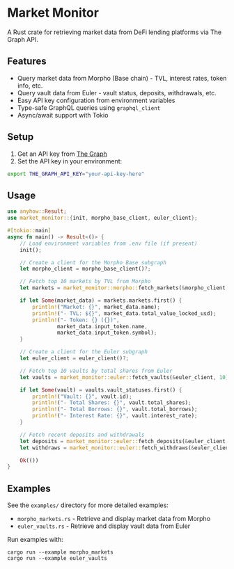 # Market Monitor

A Rust crate for retrieving market data from DeFi lending platforms via The Graph API.

## Features

- Query market data from Morpho (Base chain) - TVL, interest rates, token info, etc.
- Query vault data from Euler - vault status, deposits, withdrawals, etc.
- Easy API key configuration from environment variables
- Type-safe GraphQL queries using `graphql_client`
- Async/await support with Tokio

## Setup

1. Get an API key from [The Graph](https://thegraph.com/)
2. Set the API key in your environment:

```sh
export THE_GRAPH_API_KEY="your-api-key-here"
```

## Usage

```rust
use anyhow::Result;
use market_monitor::{init, morpho_base_client, euler_client};

#[tokio::main]
async fn main() -> Result<()> {
    // Load environment variables from .env file (if present)
    init();

    // Create a client for the Morpho Base subgraph
    let morpho_client = morpho_base_client()?;

    // Fetch top 10 markets by TVL from Morpho
    let markets = market_monitor::morpho::fetch_markets(&morpho_client, 10).await?;

    if let Some(market_data) = markets.markets.first() {
        println!("Market: {}", market_data.name);
        println!("- TVL: ${}", market_data.total_value_locked_usd);
        println!("- Token: {} ({})",
                market_data.input_token.name,
                market_data.input_token.symbol);
    }

    // Create a client for the Euler subgraph
    let euler_client = euler_client()?;

    // Fetch top 10 vaults by total shares from Euler
    let vaults = market_monitor::euler::fetch_vaults(&euler_client, 10).await?;

    if let Some(vault) = vaults.vault_statuses.first() {
        println!("Vault: {}", vault.id);
        println!("- Total Shares: {}", vault.total_shares);
        println!("- Total Borrows: {}", vault.total_borrows);
        println!("- Interest Rate: {}", vault.interest_rate);
    }

    // Fetch recent deposits and withdrawals
    let deposits = market_monitor::euler::fetch_deposits(&euler_client, 10).await?;
    let withdraws = market_monitor::euler::fetch_withdraws(&euler_client, 10).await?;

    Ok(())
}
```

## Examples

See the `examples/` directory for more detailed examples:

- `morpho_markets.rs` - Retrieve and display market data from Morpho
- `euler_vaults.rs` - Retrieve and display vault data from Euler

Run examples with:

```
cargo run --example morpho_markets
cargo run --example euler_vaults
```
